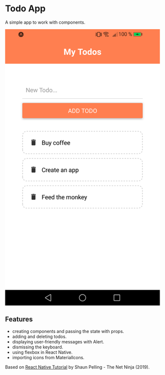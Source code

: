 # Todo App

A simple app to work with components.

<p align="center">
        <img src="screenshot.png" style="width:528px;max-width: 100%;">
</p>

## Features

- creating components and passing the state with props.
- adding and deleting todos.
- displaying user-friendly messages with Alert.
- dismissing the keyboard.
- using flexbox in React Native.
- importing icons from MaterialIcons.

Based on [React Native Tutorial](https://www.youtube.com/playlist?list=PL4cUxeGkcC9ixPU-QkScoRBVxtPPzVjrQ) by Shaun Pelling - The Net Ninja (2019).
